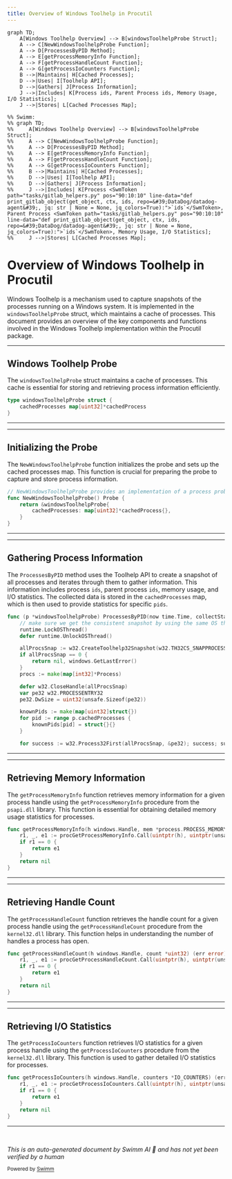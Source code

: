 ```yaml
---
title: Overview of Windows Toolhelp in Procutil
---
```

```mermaid
graph TD;
    A[Windows Toolhelp Overview] --> B[windowsToolhelpProbe Struct];
    A --> C[NewWindowsToolhelpProbe Function];
    A --> D[ProcessesByPID Method];
    A --> E[getProcessMemoryInfo Function];
    A --> F[getProcessHandleCount Function];
    A --> G[getProcessIoCounters Function];
    B -->|Maintains| H[Cached Processes];
    D -->|Uses| I[Toolhelp API];
    D -->|Gathers| J[Process Information];
    J -->|Includes| K[Process ids, Parent Process ids, Memory Usage, I/O Statistics];
    J -->|Stores| L[Cached Processes Map];

%% Swimm:
%% graph TD;
%%     A[Windows Toolhelp Overview] --> B[windowsToolhelpProbe Struct];
%%     A --> C[NewWindowsToolhelpProbe Function];
%%     A --> D[ProcessesByPID Method];
%%     A --> E[getProcessMemoryInfo Function];
%%     A --> F[getProcessHandleCount Function];
%%     A --> G[getProcessIoCounters Function];
%%     B -->|Maintains| H[Cached Processes];
%%     D -->|Uses| I[Toolhelp API];
%%     D -->|Gathers| J[Process Information];
%%     J -->|Includes| K[Process <SwmToken path="tasks/gitlab_helpers.py" pos="90:10:10" line-data="def print_gitlab_object(get_object, ctx, ids, repo=&#39;DataDog/datadog-agent&#39;, jq: str | None = None, jq_colors=True):">`ids`</SwmToken>, Parent Process <SwmToken path="tasks/gitlab_helpers.py" pos="90:10:10" line-data="def print_gitlab_object(get_object, ctx, ids, repo=&#39;DataDog/datadog-agent&#39;, jq: str | None = None, jq_colors=True):">`ids`</SwmToken>, Memory Usage, I/O Statistics];
%%     J -->|Stores| L[Cached Processes Map];
```

# Overview of Windows Toolhelp in Procutil

Windows Toolhelp is a mechanism used to capture snapshots of the processes running on a Windows system. It is implemented in the <SwmToken path="pkg/process/procutil/process_windows_toolhelp.go" pos="67:2:2" line-data="type windowsToolhelpProbe struct {">`windowsToolhelpProbe`</SwmToken> struct, which maintains a cache of processes. This document provides an overview of the key components and functions involved in the Windows Toolhelp implementation within the Procutil package.

<SwmSnippet path="/pkg/process/procutil/process_windows_toolhelp.go" line="67">

---

## Windows Toolhelp Probe

The <SwmToken path="pkg/process/procutil/process_windows_toolhelp.go" pos="67:2:2" line-data="type windowsToolhelpProbe struct {">`windowsToolhelpProbe`</SwmToken> struct maintains a cache of processes. This cache is essential for storing and retrieving process information efficiently.

```go
type windowsToolhelpProbe struct {
	cachedProcesses map[uint32]*cachedProcess
}
```

---

</SwmSnippet>

<SwmSnippet path="/pkg/process/procutil/process_windows_toolhelp.go" line="71">

---

## Initializing the Probe

The <SwmToken path="pkg/process/procutil/process_windows_toolhelp.go" pos="71:2:2" line-data="// NewWindowsToolhelpProbe provides an implementation of a process probe based on Toolhelp API">`NewWindowsToolhelpProbe`</SwmToken> function initializes the probe and sets up the cached processes map. This function is crucial for preparing the probe to capture and store process information.

```go
// NewWindowsToolhelpProbe provides an implementation of a process probe based on Toolhelp API
func NewWindowsToolhelpProbe() Probe {
	return &windowsToolhelpProbe{
		cachedProcesses: map[uint32]*cachedProcess{},
	}
}
```

---

</SwmSnippet>

<SwmSnippet path="/pkg/process/procutil/process_windows_toolhelp.go" line="97">

---

## Gathering Process Information

The <SwmToken path="pkg/process/procutil/process_windows_toolhelp.go" pos="97:9:9" line-data="func (p *windowsToolhelpProbe) ProcessesByPID(now time.Time, collectStats bool) (map[int32]*Process, error) { //nolint:revive // TODO fix revive unused-parameter">`ProcessesByPID`</SwmToken> method uses the Toolhelp API to create a snapshot of all processes and iterates through them to gather information. This information includes process <SwmToken path="tasks/gitlab_helpers.py" pos="90:10:10" line-data="def print_gitlab_object(get_object, ctx, ids, repo=&#39;DataDog/datadog-agent&#39;, jq: str | None = None, jq_colors=True):">`ids`</SwmToken>, parent process <SwmToken path="tasks/gitlab_helpers.py" pos="90:10:10" line-data="def print_gitlab_object(get_object, ctx, ids, repo=&#39;DataDog/datadog-agent&#39;, jq: str | None = None, jq_colors=True):">`ids`</SwmToken>, memory usage, and I/O statistics. The collected data is stored in the <SwmToken path="pkg/process/procutil/process_windows_toolhelp.go" pos="113:11:11" line-data="	for pid := range p.cachedProcesses {">`cachedProcesses`</SwmToken> map, which is then used to provide statistics for specific <SwmToken path="pkg/process/procutil/process_windows_toolhelp.go" pos="80:11:11" line-data="func (p *windowsToolhelpProbe) StatsForPIDs(pids []int32, now time.Time) (map[int32]*Stats, error) { //nolint:revive // TODO fix revive unused-parameter">`pids`</SwmToken>.

```go
func (p *windowsToolhelpProbe) ProcessesByPID(now time.Time, collectStats bool) (map[int32]*Process, error) { //nolint:revive // TODO fix revive unused-parameter
	// make sure we get the consistent snapshot by using the same OS thread
	runtime.LockOSThread()
	defer runtime.UnlockOSThread()

	allProcsSnap := w32.CreateToolhelp32Snapshot(w32.TH32CS_SNAPPROCESS, 0)
	if allProcsSnap == 0 {
		return nil, windows.GetLastError()
	}
	procs := make(map[int32]*Process)

	defer w32.CloseHandle(allProcsSnap)
	var pe32 w32.PROCESSENTRY32
	pe32.DwSize = uint32(unsafe.Sizeof(pe32))

	knownPids := make(map[uint32]struct{})
	for pid := range p.cachedProcesses {
		knownPids[pid] = struct{}{}
	}

	for success := w32.Process32First(allProcsSnap, &pe32); success; success = w32.Process32Next(allProcsSnap, &pe32) {
```

---

</SwmSnippet>

<SwmSnippet path="/pkg/process/procutil/process_windows_toolhelp.go" line="43">

---

## Retrieving Memory Information

The <SwmToken path="pkg/process/procutil/process_windows_toolhelp.go" pos="43:2:2" line-data="func getProcessMemoryInfo(h windows.Handle, mem *process.PROCESS_MEMORY_COUNTERS) (err error) {">`getProcessMemoryInfo`</SwmToken> function retrieves memory information for a given process handle using the <SwmToken path="pkg/process/procutil/process_windows_toolhelp.go" pos="43:2:2" line-data="func getProcessMemoryInfo(h windows.Handle, mem *process.PROCESS_MEMORY_COUNTERS) (err error) {">`getProcessMemoryInfo`</SwmToken> procedure from the <SwmToken path="pkg/process/procutil/process_windows_toolhelp.go" pos="26:10:12" line-data="	modpsapi                  = windows.NewLazyDLL(&quot;psapi.dll&quot;)">`psapi.dll`</SwmToken> library. This function is essential for obtaining detailed memory usage statistics for processes.

```go
func getProcessMemoryInfo(h windows.Handle, mem *process.PROCESS_MEMORY_COUNTERS) (err error) {
	r1, _, e1 := procGetProcessMemoryInfo.Call(uintptr(h), uintptr(unsafe.Pointer(mem)), uintptr(unsafe.Sizeof(*mem)))
	if r1 == 0 {
		return e1
	}
	return nil
}
```

---

</SwmSnippet>

<SwmSnippet path="/pkg/process/procutil/process_windows_toolhelp.go" line="51">

---

## Retrieving Handle Count

The <SwmToken path="pkg/process/procutil/process_windows_toolhelp.go" pos="51:2:2" line-data="func getProcessHandleCount(h windows.Handle, count *uint32) (err error) {">`getProcessHandleCount`</SwmToken> function retrieves the handle count for a given process handle using the <SwmToken path="pkg/process/procutil/process_windows_toolhelp.go" pos="51:2:2" line-data="func getProcessHandleCount(h windows.Handle, count *uint32) (err error) {">`getProcessHandleCount`</SwmToken> procedure from the <SwmToken path="pkg/process/procutil/process_windows_toolhelp.go" pos="27:10:12" line-data="	modkernel                 = windows.NewLazyDLL(&quot;kernel32.dll&quot;)">`kernel32.dll`</SwmToken> library. This function helps in understanding the number of handles a process has open.

```go
func getProcessHandleCount(h windows.Handle, count *uint32) (err error) {
	r1, _, e1 := procGetProcessHandleCount.Call(uintptr(h), uintptr(unsafe.Pointer(count)))
	if r1 == 0 {
		return e1
	}
	return nil
}
```

---

</SwmSnippet>

<SwmSnippet path="/pkg/process/procutil/process_windows_toolhelp.go" line="59">

---

## Retrieving I/O Statistics

The <SwmToken path="pkg/process/procutil/process_windows_toolhelp.go" pos="59:2:2" line-data="func getProcessIoCounters(h windows.Handle, counters *IO_COUNTERS) (err error) {">`getProcessIoCounters`</SwmToken> function retrieves I/O statistics for a given process handle using the <SwmToken path="pkg/process/procutil/process_windows_toolhelp.go" pos="59:2:2" line-data="func getProcessIoCounters(h windows.Handle, counters *IO_COUNTERS) (err error) {">`getProcessIoCounters`</SwmToken> procedure from the <SwmToken path="pkg/process/procutil/process_windows_toolhelp.go" pos="27:10:12" line-data="	modkernel                 = windows.NewLazyDLL(&quot;kernel32.dll&quot;)">`kernel32.dll`</SwmToken> library. This function is used to gather detailed I/O statistics for processes.

```go
func getProcessIoCounters(h windows.Handle, counters *IO_COUNTERS) (err error) {
	r1, _, e1 := procGetProcessIoCounters.Call(uintptr(h), uintptr(unsafe.Pointer(counters)))
	if r1 == 0 {
		return e1
	}
	return nil
}
```

---

</SwmSnippet>

&nbsp;

*This is an auto-generated document by Swimm AI 🌊 and has not yet been verified by a human*

<SwmMeta version="3.0.0" repo-id="Z2l0aHViJTNBJTNBZGF0YWRvZy1hZ2VudCUzQSUzQVN3aW1tLURlbW8=" repo-name="datadog-agent"><sup>Powered by [Swimm](/)</sup></SwmMeta>
